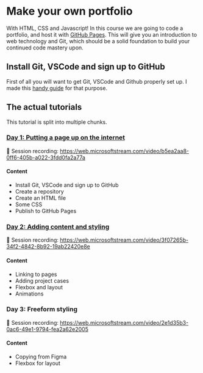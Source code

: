 # Make your own portfolio

With HTML, CSS and Javascript! In this course we are going to code a portfolio, and host it with [GitHub Pages](https://pages.github.com/). This will give you an introduction to web technology and Git, which should be a solid foundation to build your continued code mastery upon.

## Install Git, VSCode and sign up to GitHub

First of all you will want to get Git, VSCode and Github properly set up. I made this [handy guide](./setup.md) for that purpose.

## The actual tutorials

This tutorial is split into multiple chunks.

### [Day 1: Putting a page up on the internet](./day-1.md)

🎥 Session recording: https://web.microsoftstream.com/video/b5ea2aa8-0ff6-405b-a022-3fdd0fa2a77a

#### Content

- Install Git, VSCode and sign up to GitHub
- Create a repository
- Create an HTML file
- Some CSS
- Publish to GitHub Pages

### [Day 2: Adding content and styling](./day-2.md)

🎥 Session recording: https://web.microsoftstream.com/video/3f07265b-34f2-4842-8b92-19ab22420e8e

#### Content

- Linking to pages
- Adding project cases
- Flexbox and layout
- Animations

### Day 3: Freeform styling

🎥 Session recording: https://web.microsoftstream.com/video/2e1d35b3-0ac6-49e1-9794-fea2a62e2005

#### Content

- Copying from Figma
- Flexbox for layout
